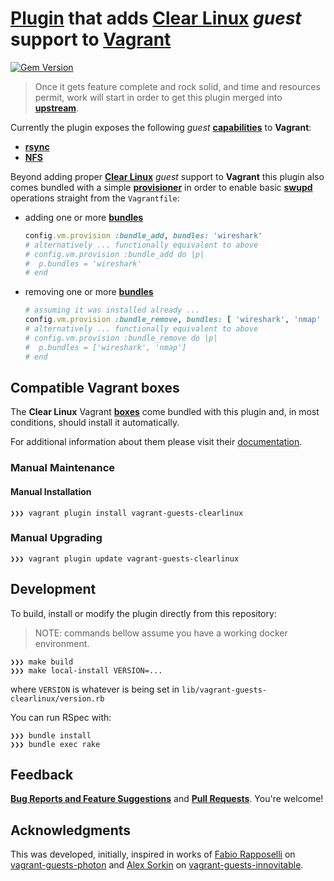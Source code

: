 # **[Plugin](http://docs.vagrantup.com/v2/plugins/index.html)** that adds **[Clear Linux](https://clearlinux.org)** *guest* support to **[Vagrant](http://www.vagrantup.com/)**

[![Gem Version](https://badge.fury.io/rb/vagrant-guests-clearlinux.svg)](https://badge.fury.io/rb/vagrant-guests-clearlinux)

> Once it gets feature complete and rock solid, and time and resources permit, work will start in
> order to get this plugin merged into **[upstream](https://github.com/hashicorp/vagrant)**.

Currently the plugin exposes the following *guest*
**[capabilities](https://www.vagrantup.com/docs/plugins/guest-capabilities.html)** to **Vagrant**:
- **[rsync](https://www.vagrantup.com/docs/synced-folders/rsync.html)**
- **[NFS](https://www.vagrantup.com/docs/synced-folders/nfs.html)**

Beyond adding proper **[Clear Linux](https://clearlinux.org)** *guest* support to **Vagrant** this
plugin also comes bundled with a simple
**[provisioner](https://www.vagrantup.com/docs/provisioning/)** in order to enable basic
**[swupd](https://clearlinux.org/documentation/clear-linux/guides/maintenance/swupd-guide)**
operations straight from the `Vagrantfile`:

- adding one or more **[bundles](https://clearlinux.org/documentation/clear-linux/reference/bundles)**

  ```ruby
  config.vm.provision :bundle_add, bundles: 'wireshark'
  # alternatively ... functionally equivalent to above
  # config.vm.provision :bundle_add do |p|
  #  p.bundles = 'wireshark'
  # end
  ```

- removing one or more **[bundles](https://clearlinux.org/documentation/clear-linux/reference/bundles)**

  ```ruby
  # assuming it was installed already ...
  config.vm.provision :bundle_remove, bundles: [ 'wireshark', 'nmap' ]
  # alternatively ... functionally equivalent to above
  # config.vm.provision :bundle_remove do |p|
  #  p.bundles = ['wireshark', 'nmap']
  # end
  ```

## Compatible Vagrant boxes

The **Clear Linux** Vagrant **[boxes](https://app.vagrantup.com/AntonioMeireles/boxes/ClearLinux)** come
bundled with this plugin and, in most conditions, should install it automatically.

For additional information about them please visit their
[documentation](https://github.com/AntonioMeireles/ClearLinux-packer/blob/master/README.md).

### Manual Maintenance

#### Manual Installation

```shell
❯❯❯ vagrant plugin install vagrant-guests-clearlinux
```

### Manual Upgrading

```shell
❯❯❯ vagrant plugin update vagrant-guests-clearlinux
```

## Development

To build, install or modify the plugin directly from this repository:

> NOTE: commands bellow assume you have a working docker environment.

```shell
❯❯❯ make build
❯❯❯ make local-install VERSION=...
```

where `VERSION` is whatever is being set in `lib/vagrant-guests-clearlinux/version.rb`

You can run RSpec with:

```shell
❯❯❯ bundle install
❯❯❯ bundle exec rake
```

## Feedback

**[Bug Reports and Feature Suggestions](https://github.com/AntonioMeireles/vagrant-guests-clearlinux/issues)**
and **[Pull Requests](https://github.com/AntonioMeireles/vagrant-guests-clearlinux/pulls)**. You're welcome!

## Acknowledgments

This was developed,  initially, inspired in works of [Fabio Rapposelli](https://github.com/frapposelli)
on [vagrant-guests-photon](https://github.com/vmware/vagrant-guests-photon) and
[Alex Sorkin](https://github.com/alexsorkin) on
[vagrant-guests-innovitable](https://github.com/alexsorkin/vagrant-guests-innovitable).

